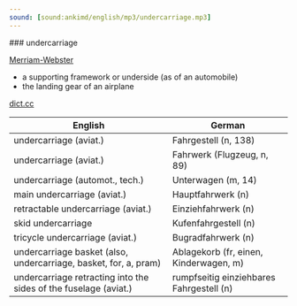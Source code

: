 ```yaml
---
sound: [sound:ankimd/english/mp3/undercarriage.mp3]
---
```


\### undercarriage

[Merriam-Webster](https://www.merriam-webster.com/dictionary/undercarriage)

- a supporting framework or underside (as of an automobile)
- the landing gear of an airplane

[dict.cc](https://www.dict.cc/undercarriage)

| English        | German       |
| -------------- | ------------ |
| undercarriage (aviat.) | Fahrgestell (n, 138) |
| undercarriage (aviat.) | Fahrwerk (Flugzeug, n, 89) |
| undercarriage (automot., tech.) | Unterwagen (m, 14) |
| main undercarriage (aviat.) | Hauptfahrwerk (n) |
| retractable undercarriage (aviat.) | Einziehfahrwerk (n) |
| skid undercarriage | Kufenfahrgestell (n) |
| tricycle undercarriage (aviat.) | Bugradfahrwerk (n) |
| undercarriage basket (also, undercarriage, basket, for, a, pram) | Ablagekorb (fr, einen, Kinderwagen, m) |
| undercarriage retracting into the sides of the fuselage (aviat.) | rumpfseitig einziehbares Fahrgestell (n) |
